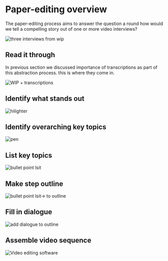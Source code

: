 # Paper-editing overview

The paper-editing process aims to answer the question a round how would we tell a compelling story out of one or more video interviews?

![three interviews from wip ]()

## Read it through

In previous section we discussed importance of transcriptions as part of this abstraction process. this is where they come in.

![WIP + transcriptions ]()

## Identify what stands out 

![hilighter]()



## Identify overarching key topics

![pen]()



## List key topics

![bullet point lsit]()

## Make step outline 

![bullet point lsit-> to outline]()



## Fill in dialogue 

![ add dialogue to outline]()


<!-- for more on dialogue, mckee dialogue book -->


## Assemble video sequence 

![Video editing software]()




